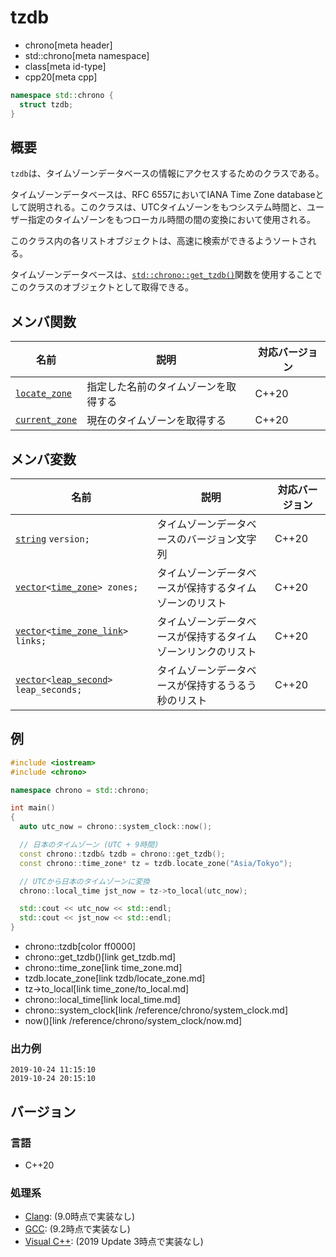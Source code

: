 # tzdb
* chrono[meta header]
* std::chrono[meta namespace]
* class[meta id-type]
* cpp20[meta cpp]

```cpp
namespace std::chrono {
  struct tzdb;
}
```

## 概要
`tzdb`は、タイムゾーンデータベースの情報にアクセスするためのクラスである。

タイムゾーンデータベースは、RFC 6557においてIANA Time Zone databaseとして説明される。このクラスは、UTCタイムゾーンをもつシステム時間と、ユーザー指定のタイムゾーンをもつローカル時間の間の変換において使用される。

このクラス内の各リストオブジェクトは、高速に検索ができるようソートされる。

タイムゾーンデータベースは、[`std::chrono::get_tzdb()`](get_tzdb.md)関数を使用することでこのクラスのオブジェクトとして取得できる。


## メンバ関数

| 名前 | 説明 | 対応バージョン |
|------|------|----------------|
| [`locate_zone`](tzdb/locate_zone.md)   | 指定した名前のタイムゾーンを取得する | C++20 |
| [`current_zone`](tzdb/current_zone.md) | 現在のタイムゾーンを取得する | C++20 |


## メンバ変数

| 名前 | 説明 | 対応バージョン |
|------|------|----------------|
| [`string`](/reference/string/basic_string.md) `version;` | タイムゾーンデータベースのバージョン文字列 | C++20 |
| [`vector`](/reference/vector/vector.md)`<`[`time_zone`](time_zone.md)`> zones;` | タイムゾーンデータベースが保持するタイムゾーンのリスト | C++20 |
| [`vector`](/reference/vector/vector.md)`<`[`time_zone_link`](time_zone_link.md)`> links;` | タイムゾーンデータベースが保持するタイムゾーンリンクのリスト | C++20 |
| [`vector`](/reference/vector/vector.md)`<`[`leap_second`](leap_second.md.nolink)`> leap_seconds;` | タイムゾーンデータベースが保持するうるう秒のリスト | C++20 |


## 例
```cpp example
#include <iostream>
#include <chrono>

namespace chrono = std::chrono;

int main()
{
  auto utc_now = chrono::system_clock::now();

  // 日本のタイムゾーン (UTC + 9時間)
  const chrono::tzdb& tzdb = chrono::get_tzdb();
  const chrono::time_zone* tz = tzdb.locate_zone("Asia/Tokyo");

  // UTCから日本のタイムゾーンに変換
  chrono::local_time jst_now = tz->to_local(utc_now);

  std::cout << utc_now << std::endl;
  std::cout << jst_now << std::endl;
}
```
* chrono::tzdb[color ff0000]
* chrono::get_tzdb()[link get_tzdb.md]
* chrono::time_zone[link time_zone.md]
* tzdb.locate_zone[link tzdb/locate_zone.md]
* tz->to_local[link time_zone/to_local.md]
* chrono::local_time[link local_time.md]
* chrono::system_clock[link /reference/chrono/system_clock.md]
* now()[link /reference/chrono/system_clock/now.md]

### 出力例
```
2019-10-24 11:15:10
2019-10-24 20:15:10
```

## バージョン
### 言語
- C++20

### 処理系
- [Clang](/implementation.md#clang): (9.0時点で実装なし)
- [GCC](/implementation.md#gcc): (9.2時点で実装なし)
- [Visual C++](/implementation.md#visual_cpp): (2019 Update 3時点で実装なし)

